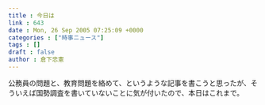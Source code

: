 ```yaml
---
title : 今日は
link : 643
date : Mon, 26 Sep 2005 07:25:09 +0000
categories : ["時事ニュース"]
tags : []
draft : false
author : 倉下忠憲
---
```


公務員の問題と、教育問題を絡めて、というような記事を書こうと思ったが、そういえば国勢調査を書いていないことに気が付いたので、本日はこれまで。<br><br>
